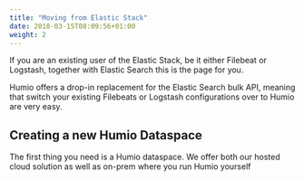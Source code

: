 ```yaml
---
title: "Moving from Elastic Stack"
date: 2018-03-15T08:09:56+01:00
weight: 2
---
```


If you are an existing user of the Elastic Stack, be it either Filebeat or Logstash, together with Elastic Search this is the page for you.

Humio offers a drop-in replacement for the Elastic Search bulk API, meaning that switch your existing Filebeats or Logstash configurations over to Humio are very easy.

## Creating a new Humio Dataspace

The first thing you need is a Humio dataspace. We offer both our hosted cloud solution as well as on-prem where you run Humio yourself